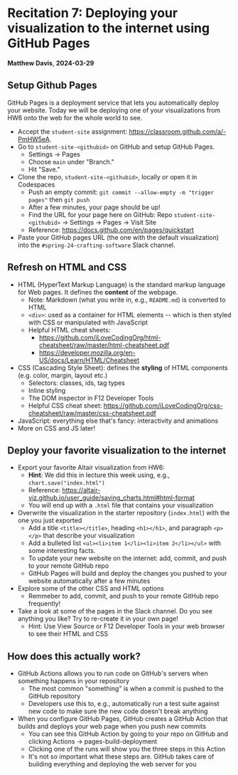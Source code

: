 # Recitation 7: Deploying your visualization to the internet using GitHub Pages

__Matthew Davis__, __2024-03-29__

## Setup Github Pages

GitHub Pages is a deployment service that lets you automatically deploy your website. Today we will be deploying one of your visualizations from HW6 onto the web for the whole world to see.

* Accept the `student-site` assignment: <https://classroom.github.com/a/-PmHW5eA>.
* Go to `student-site-<githubid>` on GitHub and setup GitHub Pages.
  * Settings -> Pages
  * Choose `main` under "Branch."
  * Hit "Save."
* Clone the repo, `student-site-<githubid>`, locally or open it in Codespaces
  * Push an empty commit: `git commit --allow-empty -m "trigger pages"` then `git push`
  * After a few minutes, your page should be up!
  * Find the URL for your page here on GitHub: Repo `student-site-<githubid>` -> Settings -> Pages -> Visit Site
  * Reference: <https://docs.github.com/en/pages/quickstart>
* Paste your GitHub pages URL (the one with the default visualization) into the `#spring-24-crafting-software` Slack channel.

## Refresh on HTML and CSS

* HTML (HyperText Markup Language) is the standard markup language for Web pages. It defines the **content** of the webpage.
  * Note: Markdown (what you write in, e.g., `README.md`) is converted to HTML
  * `<div>`: used as a container for HTML elements -- which is then styled with CSS or manipulated with JavaScript
  * Helpful HTML cheat sheets: 
    * <https://github.com/iLoveCodingOrg/html-cheatsheet/raw/master/html-cheatsheet.pdf>
    * <https://developer.mozilla.org/en-US/docs/Learn/HTML/Cheatsheet>
* CSS (Cascading Style Sheet): defines the **styling** of HTML components (e.g. color, margin, layout etc.)
  * Selectors: classes, ids, tag types
  * Inline styling
  * The DOM inspector in F12 Developer Tools
  * Helpful CSS cheat sheet: <https://github.com/iLoveCodingOrg/css-cheatsheet/raw/master/css-cheatsheet.pdf>
* JavaScript: everything else that's fancy: interactivity and animations
* More on CSS and JS later! 

## Deploy your favorite visualization to the internet

* Export your favorite Altair visualization from HW6:
  * **Hint**: We did this in lecture this week using, e.g., `chart.save("index.html")`
  * Reference: https://altair-viz.github.io/user_guide/saving_charts.html#html-format
  * You will end up with a `.html` file that contains your visualization
* Overwrite the visualization in the starter repository (`index.html`) with the one you just exported  
  * Add a title `<title></title>`, heading `<h1></h1>`, and paragraph `<p></p>` that describe your visualization
  * Add a bulleted list `<ul><li>item 1</li><li>item 2</li></ul>` with some interesting facts.
  * To update your new website on the internet: add, commit, and push to your remote GitHub repo
  * GitHub Pages will build and deploy the changes you pushed to your website automatically after a few minutes
* Explore some of the other CSS and HTML options
  * Remmeber to add, commit, and push to your remote GitHub repo frequently!
* Take a look at some of the pages in the Slack channel. Do you see anything you like? Try to re-create it in your own page!
  * Hint: Use View Source or F12 Developer Tools in your web browser to see their HTML and CSS

## How does this actually work?

* GitHub Actions allows you to run code on GitHub's servers when something happens in your repository
  * The most common "something" is when a commit is pushed to the GitHub repository
  * Developers use this to, e.g., automatically run a test suite against new code to make sure the new code doesn't break anything
* When you configure GitHub Pages, GitHub creates a GitHub Action that builds and deploys your web page when you push new commits
  * You can see this GitHub Action by going to your repo on GitHub and clicking Actions -> pages-build-deployment
  * Clicking one of the runs will show you the three steps in this Action
  * It's not so important what these steps are. GitHub takes care of building everything and deploying the web server for you
